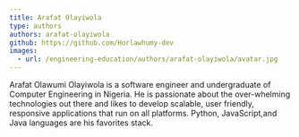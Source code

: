 ```yaml
---
title: Arafat Olayiwola
type: authors
authors: arafat-olayiwola
github: https://github.com/Horlawhumy-dev
images:
  - url: /engineering-education/authors/arafat-olayiwola/avatar.jpg 
---
```

Arafat Olawumi Olayiwola is a software engineer and undergraduate of Computer Engineering in Nigeria. He is passionate about the over-whelming technologies out there and likes to develop scalable, user friendly, responsive applications that run on all platforms. Python, JavaScript,and Java languages are his favorites stack. 
